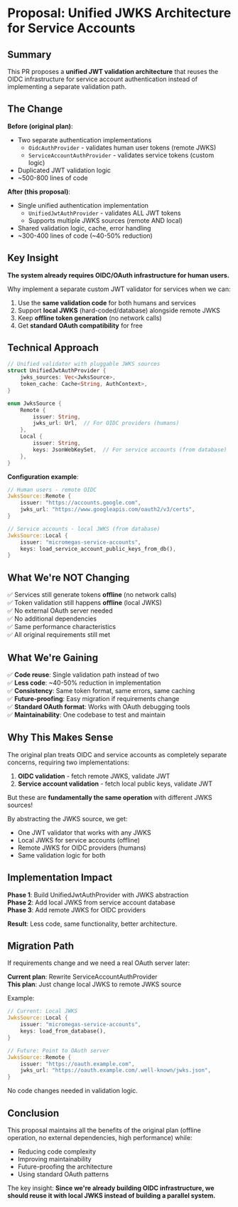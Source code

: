 # Proposal: Unified JWKS Architecture for Service Accounts

## Summary

This PR proposes a **unified JWT validation architecture** that reuses the OIDC infrastructure for service account authentication instead of implementing a separate validation path.

## The Change

**Before (original plan)**:
- Two separate authentication implementations
  - `OidcAuthProvider` - validates human user tokens (remote JWKS)
  - `ServiceAccountAuthProvider` - validates service tokens (custom logic)
- Duplicated JWT validation logic
- ~500-800 lines of code

**After (this proposal)**:
- Single unified authentication implementation
  - `UnifiedJwtAuthProvider` - validates ALL JWT tokens
  - Supports multiple JWKS sources (remote AND local)
- Shared validation logic, cache, error handling
- ~300-400 lines of code (~40-50% reduction)

## Key Insight

**The system already requires OIDC/OAuth infrastructure for human users.**

Why implement a separate custom JWT validator for services when we can:
1. Use the **same validation code** for both humans and services
2. Support **local JWKS** (hard-coded/database) alongside remote JWKS
3. Keep **offline token generation** (no network calls)
4. Get **standard OAuth compatibility** for free

## Technical Approach

```rust
// Unified validator with pluggable JWKS sources
struct UnifiedJwtAuthProvider {
    jwks_sources: Vec<JwksSource>,
    token_cache: Cache<String, AuthContext>,
}

enum JwksSource {
    Remote {
        issuer: String,
        jwks_url: Url,  // For OIDC providers (humans)
    },
    Local {
        issuer: String,
        keys: JsonWebKeySet,  // For service accounts (from database)
    },
}
```

**Configuration example**:
```rust
// Human users - remote OIDC
JwksSource::Remote {
    issuer: "https://accounts.google.com",
    jwks_url: "https://www.googleapis.com/oauth2/v3/certs",
}

// Service accounts - local JWKS (from database)
JwksSource::Local {
    issuer: "micromegas-service-accounts",
    keys: load_service_account_public_keys_from_db(),
}
```

## What We're NOT Changing

✅ Services still generate tokens **offline** (no network calls)  
✅ Token validation still happens **offline** (local JWKS)  
✅ No external OAuth server needed  
✅ No additional dependencies  
✅ Same performance characteristics  
✅ All original requirements still met  

## What We're Gaining

✅ **Code reuse**: Single validation path instead of two  
✅ **Less code**: ~40-50% reduction in implementation  
✅ **Consistency**: Same token format, same errors, same caching  
✅ **Future-proofing**: Easy migration if requirements change  
✅ **Standard OAuth format**: Works with OAuth debugging tools  
✅ **Maintainability**: One codebase to test and maintain  

## Why This Makes Sense

The original plan treats OIDC and service accounts as completely separate concerns, requiring two implementations:

1. **OIDC validation** - fetch remote JWKS, validate JWT
2. **Service account validation** - fetch local public keys, validate JWT

But these are **fundamentally the same operation** with different JWKS sources!

By abstracting the JWKS source, we get:
- One JWT validator that works with any JWKS
- Local JWKS for service accounts (offline)
- Remote JWKS for OIDC providers (humans)
- Same validation logic for both

## Implementation Impact

**Phase 1**: Build UnifiedJwtAuthProvider with JWKS abstraction  
**Phase 2**: Add local JWKS from service account database  
**Phase 3**: Add remote JWKS for OIDC providers  

**Result**: Less code, same functionality, better architecture.

## Migration Path

If requirements change and we need a real OAuth server later:

**Current plan**: Rewrite ServiceAccountAuthProvider  
**This plan**: Just change local JWKS to remote JWKS source

Example:
```rust
// Current: Local JWKS
JwksSource::Local {
    issuer: "micromegas-service-accounts",
    keys: load_from_database(),
}

// Future: Point to OAuth server
JwksSource::Remote {
    issuer: "https://oauth.example.com",
    jwks_url: "https://oauth.example.com/.well-known/jwks.json",
}
```

No code changes needed in validation logic.

## Conclusion

This proposal maintains all the benefits of the original plan (offline operation, no external dependencies, high performance) while:
- Reducing code complexity
- Improving maintainability
- Future-proofing the architecture
- Using standard OAuth patterns

The key insight: **Since we're already building OIDC infrastructure, we should reuse it with local JWKS instead of building a parallel system.**
